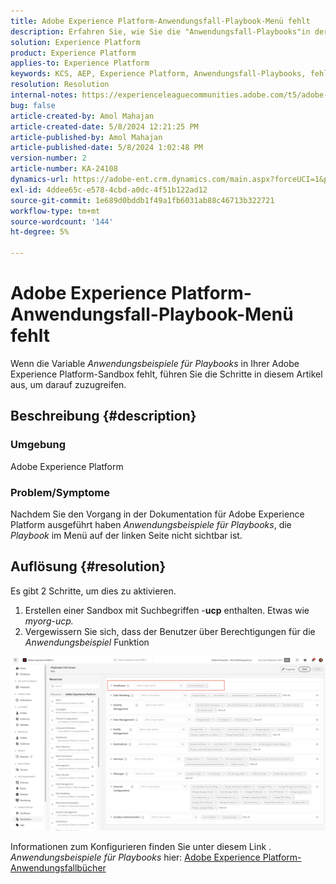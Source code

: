 ```yaml
---
title: Adobe Experience Platform-Anwendungsfall-Playbook-Menü fehlt
description: Erfahren Sie, wie Sie die "Anwendungsfall-Playbooks"in der Adobe Experience Platform aktivieren.
solution: Experience Platform
product: Experience Platform
applies-to: Experience Platform
keywords: KCS, AEP, Experience Platform, Anwendungsfall-Playbooks, fehlen, Berechtigungen
resolution: Resolution
internal-notes: https://experienceleaguecommunities.adobe.com/t5/adobe-experience-platform/use-case-playbooks-not-visible/td-p/667573
bug: false
article-created-by: Amol Mahajan
article-created-date: 5/8/2024 12:21:25 PM
article-published-by: Amol Mahajan
article-published-date: 5/8/2024 1:02:48 PM
version-number: 2
article-number: KA-24108
dynamics-url: https://adobe-ent.crm.dynamics.com/main.aspx?forceUCI=1&pagetype=entityrecord&etn=knowledgearticle&id=170f9d76-350d-ef11-9f8a-6045bd045872
exl-id: 4ddee65c-e578-4cbd-a0dc-4f51b122ad12
source-git-commit: 1e689d0bddb1f49a1fb6031ab88c46713b322721
workflow-type: tm+mt
source-wordcount: '144'
ht-degree: 5%

---
```


# Adobe Experience Platform-Anwendungsfall-Playbook-Menü fehlt


Wenn die Variable *Anwendungsbeispiele für Playbooks* in Ihrer Adobe Experience Platform-Sandbox fehlt, führen Sie die Schritte in diesem Artikel aus, um darauf zuzugreifen.

## Beschreibung {#description}


### <b>Umgebung</b>

Adobe Experience Platform



### <b>Problem/Symptome</b>

Nachdem Sie den Vorgang in der Dokumentation für Adobe Experience Platform ausgeführt haben *Anwendungsbeispiele für Playbooks*, die *Playbook* im Menü auf der linken Seite nicht sichtbar ist.


## Auflösung {#resolution}


Es gibt 2 Schritte, um dies zu aktivieren.

1. Erstellen einer Sandbox mit Suchbegriffen -<b>ucp</b> enthalten. Etwas wie *myorg-ucp.*
2. Vergewissern Sie sich, dass der Benutzer über Berechtigungen für die *Anwendungsbeispiel* Funktion




![](assets/dae7e4cb-8400-ef11-a1fe-6045bd006b25.png)



Informationen zum Konfigurieren finden Sie unter diesem Link . *Anwendungsbeispiele für Playbooks* hier: [Adobe Experience Platform-Anwendungsfallbücher](https://experienceleague.adobe.com/en/docs/experience-platform/use-case-playbooks/playbooks/get-started)
